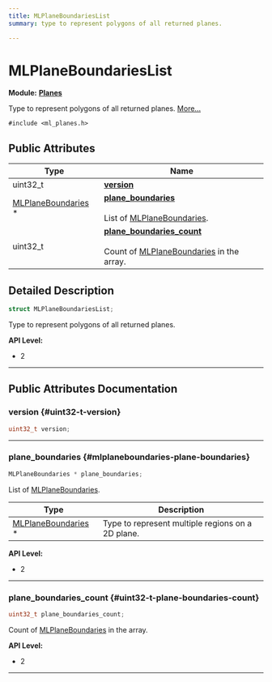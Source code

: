 ```yaml
---
title: MLPlaneBoundariesList
summary: type to represent polygons of all returned planes. 

---
```


# MLPlaneBoundariesList

**Module:** **[Planes](/api-ref/api/Modules/group___planes/group___planes.md)**



Type to represent polygons of all returned planes.  [More...](#detailed-description)


`#include <ml_planes.h>`

## Public Attributes

| Type           | Name           |
| -------------- | -------------- |
| uint32_t | **[version](/api-ref/api/Modules/group___planes/struct_m_l_plane_boundaries_list.md#uint32-t-version)**  |
| [MLPlaneBoundaries](/api-ref/api/Modules/group___planes/struct_m_l_plane_boundaries.md) * | **[plane_boundaries](/api-ref/api/Modules/group___planes/struct_m_l_plane_boundaries_list.md#mlplaneboundaries-plane-boundaries)** <br></br>List of [MLPlaneBoundaries](/api-ref/api/Modules/group___planes/struct_m_l_plane_boundaries.md).  |
| uint32_t | **[plane_boundaries_count](/api-ref/api/Modules/group___planes/struct_m_l_plane_boundaries_list.md#uint32-t-plane-boundaries-count)** <br></br>Count of [MLPlaneBoundaries](/api-ref/api/Modules/group___planes/struct_m_l_plane_boundaries.md) in the array.  |

## Detailed Description

```cpp
struct MLPlaneBoundariesList;
```

Type to represent polygons of all returned planes. 




**API Level:**
  * 2




-----------
## Public Attributes Documentation

### version {#uint32-t-version}

```cpp
uint32_t version;
```






-----------

### plane_boundaries {#mlplaneboundaries-plane-boundaries}

```cpp
MLPlaneBoundaries * plane_boundaries;
```

List of [MLPlaneBoundaries](/api-ref/api/Modules/group___planes/struct_m_l_plane_boundaries.md). 


| Type | Description |
|--|--|
| [MLPlaneBoundaries](/api-ref/api/Modules/group___planes/struct_m_l_plane_boundaries.md) * | Type to represent multiple regions on a 2D plane.  |





**API Level:**
  * 2




-----------

### plane_boundaries_count {#uint32-t-plane-boundaries-count}

```cpp
uint32_t plane_boundaries_count;
```

Count of [MLPlaneBoundaries](/api-ref/api/Modules/group___planes/struct_m_l_plane_boundaries.md) in the array. 




**API Level:**
  * 2




-----------

